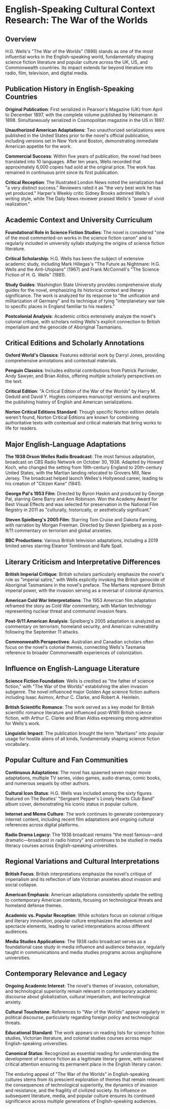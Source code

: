 # English-Speaking Cultural Context Research: The War of the Worlds

## Overview
H.G. Wells's "The War of the Worlds" (1898) stands as one of the most influential works in the English-speaking world, fundamentally shaping science fiction literature and popular culture across the UK, US, and Commonwealth countries. Its impact extends far beyond literature into radio, film, television, and digital media.

## Publication History in English-Speaking Countries

**Original Publication**: First serialized in Pearson's Magazine (UK) from April to December 1897, with the complete volume published by Heinemann in 1898. Simultaneously serialized in Cosmopolitan magazine in the US in 1897.

**Unauthorized American Adaptations**: Two unauthorized serializations were published in the United States prior to the novel's official publication, including versions set in New York and Boston, demonstrating immediate American appetite for the work.

**Commercial Success**: Within five years of publication, the novel had been translated into 10 languages. After ten years, Wells recorded that approximately 6,000 copies had sold at the original price. The work has remained in continuous print since its first publication.

**Critical Reception**: The Illustrated London News noted the serialization had "a very distinct success." Reviewers rated it as "the very best work he has yet produced." Harper's Weekly critic Sidney Brooks admired Wells's writing style, while The Daily News reviewer praised Wells's "power of vivid realization."

## Academic Context and University Curriculum

**Foundational Role in Science Fiction Studies**: The novel is considered "one of the most commented-on works in the science fiction canon" and is regularly included in university syllabi studying the origins of science fiction literature.

**Critical Scholarship**: H.G. Wells has been the subject of extensive academic study, including Mark Hillegas's "The Future as Nightmare: H.G. Wells and the Anti-Utopians" (1967) and Frank McConnell's "The Science Fiction of H. G. Wells" (1981).

**Study Guides**: Washington State University provides comprehensive study guides for the novel, emphasizing its historical context and literary significance. The work is analyzed for its response to "the unification and militarization of Germany" and its technique of tying "interplanetary war tale to specific places in England familiar to his readers."

**Postcolonial Analysis**: Academic critics extensively analyze the novel's colonial critique, with scholars noting Wells's explicit connection to British imperialism and the genocide of Aboriginal Tasmanians.

## Critical Editions and Scholarly Annotations

**Oxford World's Classics**: Features editorial work by Darryl Jones, providing comprehensive annotations and contextual materials.

**Penguin Classics**: Includes editorial contributions from Patrick Parrinder, Andy Sawyer, and Brian Aldiss, offering multiple scholarly perspectives on the text.

**Critical Edition**: "A Critical Edition of the War of the Worlds" by Harry M. Geduld and David Y. Hughes compares manuscript versions and explores the publishing history of English and American serializations.

**Norton Critical Editions Standard**: Though specific Norton edition details weren't found, Norton Critical Editions are known for combining authoritative texts with contextual and critical materials that bring works to life for readers.

## Major English-Language Adaptations

**The 1938 Orson Welles Radio Broadcast**: The most famous adaptation, broadcast on CBS Radio Network on October 30, 1938. Adapted by Howard Koch, who changed the setting from 19th-century England to 20th-century United States, with the Martian landing relocated to Grovers Mill, New Jersey. The broadcast helped launch Welles's Hollywood career, leading to his creation of "Citizen Kane" (1941).

**George Pal's 1953 Film**: Directed by Byron Haskin and produced by George Pal, starring Gene Barry and Ann Robinson. Won the Academy Award for Best Visual Effects and was selected for preservation in the National Film Registry in 2011 as "culturally, historically, or aesthetically significant."

**Steven Spielberg's 2005 Film**: Starring Tom Cruise and Dakota Fanning, with narration by Morgan Freeman. Directed by Steven Spielberg as a post-9/11 commentary on terrorism and global anxieties.

**BBC Productions**: Various British television adaptations, including a 2019 limited series starring Eleanor Tomlinson and Rafe Spall.

## Literary Criticism and Interpretative Differences

**British Imperial Critique**: British scholars particularly emphasize the novel's role as "imperial satire," with Wells explicitly invoking the British genocide of Aboriginal Tasmanians in the novel's preface. The Martians represent British imperial power, with the invasion serving as a reversal of colonial dynamics.

**American Cold War Interpretations**: The 1953 American film adaptation reframed the story as Cold War commentary, with Martian technology representing nuclear threat and communist invasion fears.

**Post-9/11 American Analysis**: Spielberg's 2005 adaptation is analyzed as commentary on terrorism, homeland security, and American vulnerability following the September 11 attacks.

**Commonwealth Perspectives**: Australian and Canadian scholars often focus on the novel's colonial themes, connecting Wells's Tasmania reference to broader Commonwealth experiences of colonization.

## Influence on English-Language Literature

**Science Fiction Foundation**: Wells is credited as "the father of science fiction," with "The War of the Worlds" establishing the alien invasion subgenre. The novel influenced major Golden Age science fiction authors including Isaac Asimov, Arthur C. Clarke, and Robert A. Heinlein.

**British Scientific Romance**: The work served as a key model for British scientific romance literature and influenced post-WWII British science fiction, with Arthur C. Clarke and Brian Aldiss expressing strong admiration for Wells's work.

**Linguistic Impact**: The publication brought the term "Martians" into popular usage for hostile aliens of all kinds, fundamentally shaping science fiction vocabulary.

## Popular Culture and Fan Communities

**Continuous Adaptations**: The novel has spawned seven major movie adaptations, multiple TV series, video games, audio dramas, comic books, and numerous sequels by other authors.

**Cultural Icon Status**: H.G. Wells was included among the sixty figures featured on The Beatles' "Sergeant Pepper's Lonely Hearts Club Band" album cover, demonstrating his iconic status in popular culture.

**Internet and Meme Culture**: The work continues to generate contemporary internet content, including recent film adaptations and ongoing cultural references across digital platforms.

**Radio Drama Legacy**: The 1938 broadcast remains "the most famous—and dramatic—broadcast in radio history" and continues to be studied in media literacy courses across English-speaking universities.

## Regional Variations and Cultural Interpretations

**British Focus**: British interpretations emphasize the novel's critique of imperialism and its reflection of late Victorian anxieties about invasion and social collapse.

**American Emphasis**: American adaptations consistently update the setting to contemporary American contexts, focusing on technological threats and homeland defense themes.

**Academic vs. Popular Reception**: While scholars focus on colonial critique and literary innovation, popular culture emphasizes the adventure and spectacle elements, leading to varied interpretations across different audiences.

**Media Studies Applications**: The 1938 radio broadcast serves as a foundational case study in media influence and audience behavior, regularly taught in communications and media studies programs across anglophone universities.

## Contemporary Relevance and Legacy

**Ongoing Academic Interest**: The novel's themes of invasion, colonialism, and technological superiority remain relevant in contemporary academic discourse about globalization, cultural imperialism, and technological anxiety.

**Cultural Touchstone**: References to "War of the Worlds" appear regularly in political discourse, particularly regarding foreign policy and technological threats.

**Educational Standard**: The work appears on reading lists for science fiction studies, Victorian literature, and colonial studies courses across major English-speaking universities.

**Canonical Status**: Recognized as essential reading for understanding the development of science fiction as a legitimate literary genre, with sustained critical attention ensuring its permanent place in the English literary canon.

The enduring appeal of "The War of the Worlds" in English-speaking cultures stems from its prescient exploration of themes that remain relevant: the consequences of technological superiority, the dynamics of invasion and resistance, and the fragility of civilized society. Its influence on subsequent literature, media, and popular culture ensures its continued significance across multiple generations of English-speaking audiences.